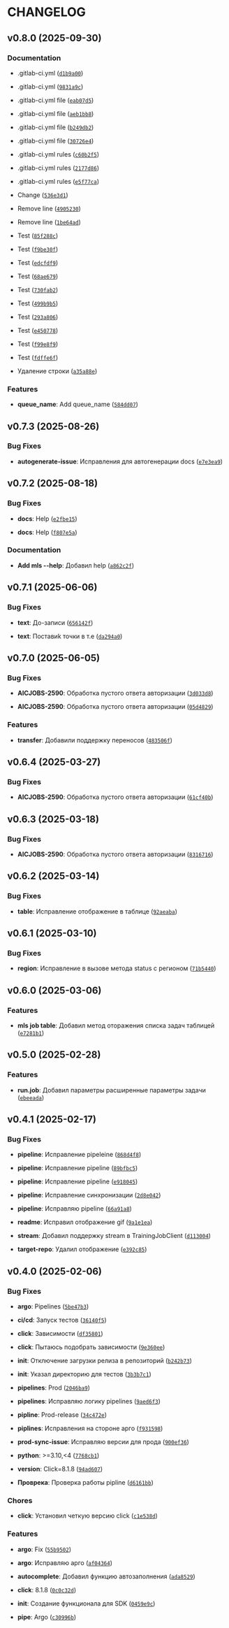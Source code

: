 # CHANGELOG


## v0.8.0 (2025-09-30)

### Documentation

- .gitlab-ci.yml
  ([`d1b9a00`](https://git.sbercloud.tech/products/aicloud/mlspace-cli/-/commit/d1b9a00cc93cca2ffa69e7e530bf2ed1a2a7c21e))

- .gitlab-ci.yml
  ([`9831a9c`](https://git.sbercloud.tech/products/aicloud/mlspace-cli/-/commit/9831a9c7fd73e7f8e8e11d23a93b0f55b0ccd76c))

- .gitlab-ci.yml file
  ([`eab07d5`](https://git.sbercloud.tech/products/aicloud/mlspace-cli/-/commit/eab07d5f44d7b3682e3fc835ac16595f22433941))

- .gitlab-ci.yml file
  ([`aeb1bb8`](https://git.sbercloud.tech/products/aicloud/mlspace-cli/-/commit/aeb1bb80ad0c0f90ae560fb2cb8154c0959b8e47))

- .gitlab-ci.yml file
  ([`b249db2`](https://git.sbercloud.tech/products/aicloud/mlspace-cli/-/commit/b249db2c8aa6f6596bafec198940ef9ca88a8430))

- .gitlab-ci.yml file
  ([`30726e4`](https://git.sbercloud.tech/products/aicloud/mlspace-cli/-/commit/30726e44cc38bd576b7ef04462c3e45bb35372ec))

- .gitlab-ci.yml rules
  ([`c60b2f5`](https://git.sbercloud.tech/products/aicloud/mlspace-cli/-/commit/c60b2f5a054c34db4f688c045b1659eae0a62847))

- .gitlab-ci.yml rules
  ([`2177d86`](https://git.sbercloud.tech/products/aicloud/mlspace-cli/-/commit/2177d8647aeb29b4ba6e0e7924909daaafbd768c))

- .gitlab-ci.yml rules
  ([`e5f77ca`](https://git.sbercloud.tech/products/aicloud/mlspace-cli/-/commit/e5f77ca956388a683ca43d5a8815d1196a7d3002))

- Change
  ([`536e3d1`](https://git.sbercloud.tech/products/aicloud/mlspace-cli/-/commit/536e3d1fdb7bddba922cb0df52221e41cc4a486f))

- Remove line
  ([`4905230`](https://git.sbercloud.tech/products/aicloud/mlspace-cli/-/commit/49052305cca2268f083b878d0ce3de4cebeb9c54))

- Remove line
  ([`1be64ad`](https://git.sbercloud.tech/products/aicloud/mlspace-cli/-/commit/1be64ada87fa71de6b8d74cd6db63dc212f139d7))

- Test
  ([`85f288c`](https://git.sbercloud.tech/products/aicloud/mlspace-cli/-/commit/85f288c2039c6caeebfac06147b8516923a453de))

- Test
  ([`f9be30f`](https://git.sbercloud.tech/products/aicloud/mlspace-cli/-/commit/f9be30fc552d409acd44cf4f50d475ba79802fe0))

- Test
  ([`edcfdf9`](https://git.sbercloud.tech/products/aicloud/mlspace-cli/-/commit/edcfdf9910cf05cac6eda6031d5188df2b775099))

- Test
  ([`68ae679`](https://git.sbercloud.tech/products/aicloud/mlspace-cli/-/commit/68ae679ba354d92ca4ac54fd4fada95bd573f014))

- Test
  ([`730fab2`](https://git.sbercloud.tech/products/aicloud/mlspace-cli/-/commit/730fab250700bc394d70330bffa95ccc6628aad8))

- Test
  ([`499b9b5`](https://git.sbercloud.tech/products/aicloud/mlspace-cli/-/commit/499b9b5c008278cd2a5eb7ff853efec332155f16))

- Test
  ([`293a806`](https://git.sbercloud.tech/products/aicloud/mlspace-cli/-/commit/293a8069983580afcc2c0f4632273bc1c7f217bd))

- Test
  ([`e450778`](https://git.sbercloud.tech/products/aicloud/mlspace-cli/-/commit/e45077857065e9519288e317a0af4651574db8ee))

- Test
  ([`f99e8f9`](https://git.sbercloud.tech/products/aicloud/mlspace-cli/-/commit/f99e8f97b51cc3a736ddc7b8e8577acb76a0a923))

- Test
  ([`fdffe6f`](https://git.sbercloud.tech/products/aicloud/mlspace-cli/-/commit/fdffe6ffcec255453d3b9ca39743f72525a0f6d1))

- Удаление строки
  ([`a35a88e`](https://git.sbercloud.tech/products/aicloud/mlspace-cli/-/commit/a35a88e7529f1d93888e81999a560b45c63fe235))

### Features

- **queue_name**: Add queue_name
  ([`584dd07`](https://git.sbercloud.tech/products/aicloud/mlspace-cli/-/commit/584dd07d3ea2d09f6cc9ca49b1c9fb3e3fe288a9))


## v0.7.3 (2025-08-26)

### Bug Fixes

- **autogenerate-issue**: Исправления для автогенерации docs
  ([`e7e3ea9`](https://git.sbercloud.tech/products/aicloud/mlspace-cli/-/commit/e7e3ea9bc173a0a5f8fbb781e984fe62abe031d3))


## v0.7.2 (2025-08-18)

### Bug Fixes

- **docs**: Help
  ([`e2fbe15`](https://git.sbercloud.tech/products/aicloud/mlspace-cli/-/commit/e2fbe151c3661a2d064adde3cbfa504fd0c780a0))

- **docs**: Help
  ([`f807e5a`](https://git.sbercloud.tech/products/aicloud/mlspace-cli/-/commit/f807e5aedb1b3baf7d840f012be11e76591546dd))

### Documentation

- **Add mls --help**: Добавил help
  ([`a862c2f`](https://git.sbercloud.tech/products/aicloud/mlspace-cli/-/commit/a862c2fb085e6e42267990b64724a249430041ec))


## v0.7.1 (2025-06-06)

### Bug Fixes

- **text**: До-записи
  ([`656142f`](https://git.sbercloud.tech/products/aicloud/mlspace-cli/-/commit/656142f5357332ed6821dd74b1d1a9da7fe0ea1f))

- **text**: Поставиk точки в т.е
  ([`da294a0`](https://git.sbercloud.tech/products/aicloud/mlspace-cli/-/commit/da294a065f19b761723f650ff836b24ea4f3f807))


## v0.7.0 (2025-06-05)

### Bug Fixes

- **AICJOBS-2590**: Обработка пустого ответа авторизации
  ([`3d033d8`](https://git.sbercloud.tech/products/aicloud/mlspace-cli/-/commit/3d033d8dfe720b549830cba2669df4840b95bd5b))

- **AICJOBS-2590**: Обработка пустого ответа авторизации
  ([`05d4829`](https://git.sbercloud.tech/products/aicloud/mlspace-cli/-/commit/05d4829dfcf8a0996567c1ad4418cdbeafe91934))

### Features

- **transfer**: Добавили поддержку переносов
  ([`483506f`](https://git.sbercloud.tech/products/aicloud/mlspace-cli/-/commit/483506fe65982ee07e683187947154cd8c266748))


## v0.6.4 (2025-03-27)

### Bug Fixes

- **AICJOBS-2590**: Обработка пустого ответа авторизации
  ([`61cf40b`](https://git.sbercloud.tech/products/aicloud/mlspace-cli/-/commit/61cf40b7a02f2d1037788cadb99ce6c2be4715ba))


## v0.6.3 (2025-03-18)

### Bug Fixes

- **AICJOBS-2590**: Обработка пустого ответа авторизации
  ([`8316716`](https://git.sbercloud.tech/products/aicloud/mlspace-cli/-/commit/831671643d409d91698bbd1cc585b43f7e2f15b3))


## v0.6.2 (2025-03-14)

### Bug Fixes

- **table**: Исправление отображение в таблице
  ([`92aeaba`](https://git.sbercloud.tech/products/aicloud/mlspace-cli/-/commit/92aeaba31e0298ba067a1e8a5d80c6776140bc45))


## v0.6.1 (2025-03-10)

### Bug Fixes

- **region**: Исправление в вызове метода status с регионом
  ([`71b5440`](https://git.sbercloud.tech/products/aicloud/mlspace-cli/-/commit/71b54409db3b447515a2636fe559eced1403ac01))


## v0.6.0 (2025-03-06)

### Features

- **mls job table**: Добавил метод оторажения списка задач таблицей
  ([`e7281b1`](https://git.sbercloud.tech/products/aicloud/mlspace-cli/-/commit/e7281b1dedbdb1b5f4078bf744c6eb399f701739))


## v0.5.0 (2025-02-28)

### Features

- **run.job**: Добавил параметры расширенные параметры задачи
  ([`ebeeada`](https://git.sbercloud.tech/products/aicloud/mlspace-cli/-/commit/ebeeada322e99e4c9bb9479aad905c8eaf5475c9))


## v0.4.1 (2025-02-17)

### Bug Fixes

- **pipeline**: Исправление pipeleine
  ([`868d4f8`](https://git.sbercloud.tech/products/aicloud/mlspace-cli/-/commit/868d4f83e782497460c7126abe1facad6e00680d))

- **pipeline**: Исправление pipeline
  ([`89bfbc5`](https://git.sbercloud.tech/products/aicloud/mlspace-cli/-/commit/89bfbc59a4941ea9416719a61a3f6dd91e7dc1b8))

- **pipeline**: Исправление pipeline
  ([`e918045`](https://git.sbercloud.tech/products/aicloud/mlspace-cli/-/commit/e91804507e3dd9a8a094f7201fdea6d9b3eb1868))

- **pipeline**: Исправление синхронизации
  ([`2d8e042`](https://git.sbercloud.tech/products/aicloud/mlspace-cli/-/commit/2d8e04271451aa283dc9aa4a8f0d5a1911c41ed8))

- **pipeline**: Исправляю pipeline
  ([`66a91a8`](https://git.sbercloud.tech/products/aicloud/mlspace-cli/-/commit/66a91a84b777498deede3fb08b57f5d4d05ccd2a))

- **readme**: Исправил отображение gif
  ([`9a1e1ea`](https://git.sbercloud.tech/products/aicloud/mlspace-cli/-/commit/9a1e1ea14b9f1b43ba5f9e0a5bbba7be3945819d))

- **stream**: Добавил поддержку stream в TrainingJobClient
  ([`d113004`](https://git.sbercloud.tech/products/aicloud/mlspace-cli/-/commit/d113004a9ec8b8aebd1d71532fcc4df07d835d33))

- **target-repo**: Удалил отображение
  ([`e392c85`](https://git.sbercloud.tech/products/aicloud/mlspace-cli/-/commit/e392c855c2431ddb0f86c872a58bfec8637d3a86))


## v0.4.0 (2025-02-06)

### Bug Fixes

- **argo**: Pipelines
  ([`5be47b3`](https://git.sbercloud.tech/products/aicloud/mlspace-cli/-/commit/5be47b3ea4711f33fa40292266095ae150d73cce))

- **ci/cd**: Запуск тестов
  ([`36140f5`](https://git.sbercloud.tech/products/aicloud/mlspace-cli/-/commit/36140f5631a1cb132d0682d29fa65b5c5de9ccea))

- **click**: Зависимости
  ([`df35801`](https://git.sbercloud.tech/products/aicloud/mlspace-cli/-/commit/df3580160fe1c9c6d3613837ff27fef02b2a2034))

- **click**: Пытаюсь подобрать зависимости
  ([`9e360ee`](https://git.sbercloud.tech/products/aicloud/mlspace-cli/-/commit/9e360ee379c1dfdeca35972b3771afbb160ea037))

- **init**: Отключение загрузки релиза в репозиторий
  ([`b242b73`](https://git.sbercloud.tech/products/aicloud/mlspace-cli/-/commit/b242b739ad4e6a3738cb7b6f90f4510c09e2d223))

- **init**: Указал директорию для тестов
  ([`3b3b7c1`](https://git.sbercloud.tech/products/aicloud/mlspace-cli/-/commit/3b3b7c1c3aa4691b5152ea93c508115d2d31cb8b))

- **pipelines**: Prod
  ([`2046ba9`](https://git.sbercloud.tech/products/aicloud/mlspace-cli/-/commit/2046ba99643b9fa1f9f684b88f7d2ef128d8ba20))

- **pipelines**: Исправляю логику pipelines
  ([`9aed6f3`](https://git.sbercloud.tech/products/aicloud/mlspace-cli/-/commit/9aed6f3a227f2cb20f72fbeb050f1ddd136d7151))

- **pipline**: Prod-release
  ([`34c472e`](https://git.sbercloud.tech/products/aicloud/mlspace-cli/-/commit/34c472e8c1389d73a542a49b0eff66692c9df18c))

- **piplines**: Исправления на стороне арго
  ([`f931598`](https://git.sbercloud.tech/products/aicloud/mlspace-cli/-/commit/f9315985863f364e0d3d58fcbb6183c1952b10e2))

- **prod-sync-issue**: Исправляю версии для прода
  ([`900ef36`](https://git.sbercloud.tech/products/aicloud/mlspace-cli/-/commit/900ef3620f9904f4019e12684d065cad2c8f872e))

- **python**: >=3.10,<4
  ([`7768cb1`](https://git.sbercloud.tech/products/aicloud/mlspace-cli/-/commit/7768cb168e03fc1d33ff1094f059cf7f83df32c6))

- **version**: Click=8.1.8
  ([`94ad607`](https://git.sbercloud.tech/products/aicloud/mlspace-cli/-/commit/94ad607e631cb9157f80b5addf7ed9d19c7cb7a1))

- **Проврека**: Проверка работы pipline
  ([`d6161bb`](https://git.sbercloud.tech/products/aicloud/mlspace-cli/-/commit/d6161bb6a2439cdd1b4807373d3c5fc3e9a4c2db))

### Chores

- **click**: Установил четкую версию click
  ([`c1e538d`](https://git.sbercloud.tech/products/aicloud/mlspace-cli/-/commit/c1e538d435cf031f141c797602e14c59a3130ebb))

### Features

- **argo**: Fix
  ([`55b9502`](https://git.sbercloud.tech/products/aicloud/mlspace-cli/-/commit/55b950209e9f7c1cebfcedaf3f49be73f9ca6aab))

- **argo**: Исправляю арго
  ([`af04364`](https://git.sbercloud.tech/products/aicloud/mlspace-cli/-/commit/af04364f68c19c00f4f5190ff3e08174eb8ee0c3))

- **autocomplete**: Добавил функцию автозаполнения
  ([`ada8529`](https://git.sbercloud.tech/products/aicloud/mlspace-cli/-/commit/ada85290ef2a66cf695611c6a082ce6a8194ec56))

- **click**: 8.1.8
  ([`0c0c32d`](https://git.sbercloud.tech/products/aicloud/mlspace-cli/-/commit/0c0c32daf7eed03090c0c822cd4c65e44c05a09e))

- **init**: Создание функционала для SDK
  ([`0459e9c`](https://git.sbercloud.tech/products/aicloud/mlspace-cli/-/commit/0459e9c4f3d78033e1a52d76f1121633717040b5))

- **pipe**: Argo
  ([`c30996b`](https://git.sbercloud.tech/products/aicloud/mlspace-cli/-/commit/c30996bc32045eb586fce61f093668382744cfaf))
